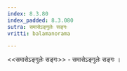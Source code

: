 ```yaml
---
index: 8.3.80
index_padded: 8.3.080
sutra: समासेऽङ्गुलेः सङ्गः
vritti: balamanorama

---
```

<<समासेऽङ्गुलेः सङ्गः>> - समासेऽङ्गुलेः सङ्गः ।